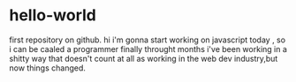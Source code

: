 # hello-world
first repository on github.
hi i'm gonna start working on javascript today , so i can be caaled a programmer finally
throught months i've been working in a shitty way that doesn't count at all as working in the web dev industry,but now things changed.
